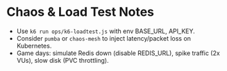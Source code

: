 # Chaos & Load Test Notes
- Use `k6 run ops/k6-loadtest.js` with env BASE_URL, API_KEY.
- Consider `pumba` or `chaos-mesh` to inject latency/packet loss on Kubernetes.
- Game days: simulate Redis down (disable REDIS_URL), spike traffic (2x VUs), slow disk (PVC throttling).
